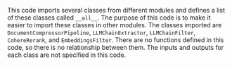 This code imports several classes from different modules and defines a list of these classes called `__all__`. The purpose of this code is to make it easier to import these classes in other modules. The classes imported are `DocumentCompressorPipeline`, `LLMChainExtractor`, `LLMChainFilter`, `CohereRerank`, and `EmbeddingsFilter`. There are no functions defined in this code, so there is no relationship between them. The inputs and outputs for each class are not specified in this code.

